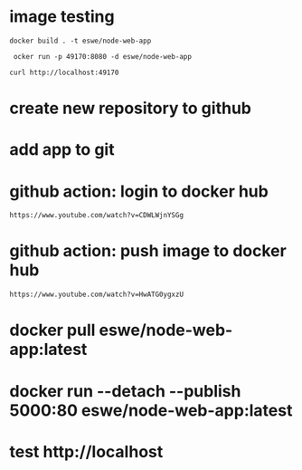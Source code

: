 # image testing

    docker build . -t eswe/node-web-app

     ocker run -p 49170:8080 -d eswe/node-web-app

    curl http://localhost:49170

# create new repository to github

# add app to git 

# github action: login to docker hub 
    
    https://www.youtube.com/watch?v=CDWLWjnYSGg

# github action: push image to docker hub 

    https://www.youtube.com/watch?v=HwATG0ygxzU

# docker pull eswe/node-web-app:latest

# docker run --detach --publish 5000:80 eswe/node-web-app:latest

# test http://localhost
